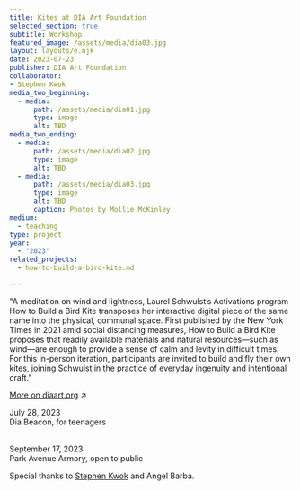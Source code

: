 ```yaml
---
title: Kites at DIA Art Foundation
selected_section: true
subtitle: Workshop
featured_image: /assets/media/dia03.jpg
layout: layouts/e.njk
date: 2023-07-23
publisher: DIA Art Foundation
collaborator:
- Stephen Kwok
media_two_beginning:
  - media:
      path: /assets/media/dia01.jpg
      type: image
      alt: TBD
media_two_ending:
  - media:
      path: /assets/media/dia02.jpg
      type: image
      alt: TBD
  - media:
      path: /assets/media/dia03.jpg
      type: image
      alt: TBD
      caption: Photos by Mollie McKinley
medium:
  - teaching
type: project
year:
  - "2023"
related_projects:
  - how-to-build-a-bird-kite.md

---
```


"A meditation on wind and lightness, Laurel Schwulst’s Activations program How to Build a Bird Kite transposes her interactive digital piece of the same name into the physical, communal space. First published by the New York Times in 2021 amid social distancing measures, How to Build a Bird Kite proposes that readily available materials and natural resources—such as wind—are enough to provide a sense of calm and levity in difficult times. For this in-person iteration, participants are invited to build and fly their own kites, joining Schwulst in the practice of everyday ingenuity and intentional craft." 

<a href="https://www.diaart.org/program/calendar/activations-how-to-build-a-bird-kite-learning-program-09172023" target="_blank">More on diaart.org</a> ↗

<div class="small">
July 28, 2023<br>
Dia Beacon, for teenagers<br><br>

September 17, 2023<br>
Park Avenue Armory, open to public

Special thanks to <a href="/with/stephen-kwok" class="collaborator">Stephen Kwok</a> and Angel Barba.
</div>